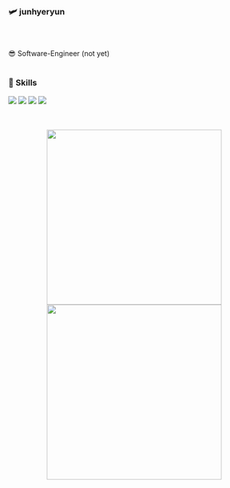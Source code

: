 ### :small_airplane: junhyeryun

### <br>
😎 Software-Engineer (not yet)<br>
<br>

### 🚀 Skills
<img src="https://img.shields.io/badge/Java-007396?style=flat-square&logo=Java&logoColor=white&link=https://github.com/nutbrown"> <img src="https://img.shields.io/badge/JavaScript-F7DF1E?style=flat-square&logo=JavaScript&logoColor=white&link=https://github.com/nutbrown"> <img src="https://img.shields.io/badge/Spring-6DB33F?style=flat-square&logo=Spring&logoColor=white&link=https://github.com/nutbrown"> <img src="https://img.shields.io/badge/OracleDB-F80000?style=flat-square&logo=Oracle&logoColor=white&link=https://github.com/nutbrown">                                 

<br>
<br>

<div align="center">
  <img style="width: 350px;" src="https://github-readme-stats.vercel.app/api?username=nutbrown&show_icons=true&theme=radical">
  <br>
  <img style="width: 350px;" src="https://github-readme-stats.vercel.app/api/top-langs/?username=nutbrown&layout=compact&theme=radical">
</div>

